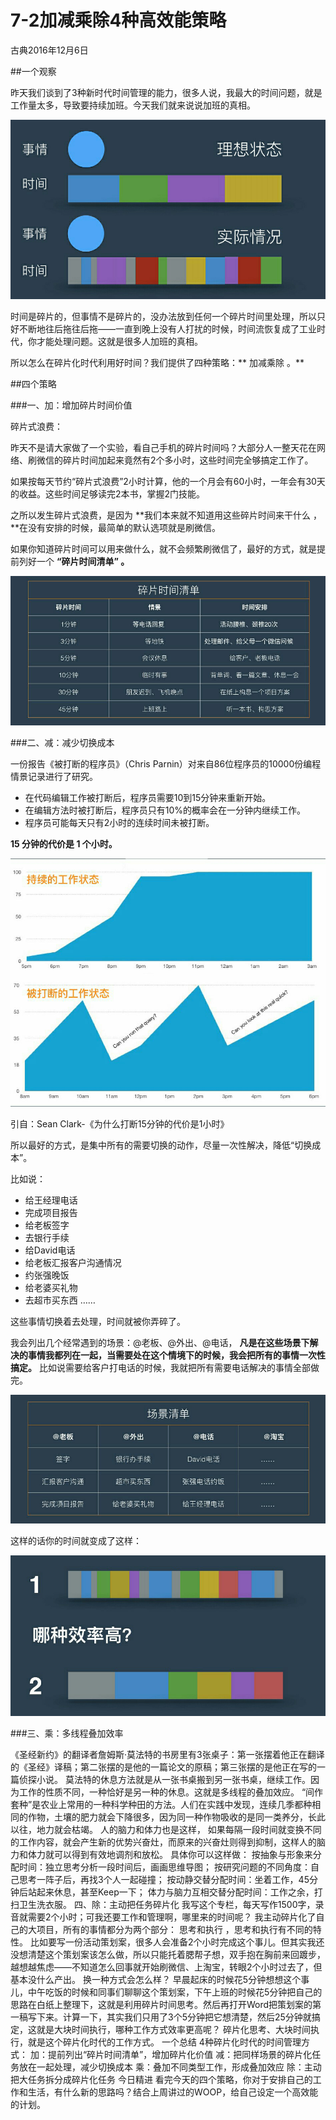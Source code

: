 # 7-2加减乘除4种高效能策略
古典2016年12月6日

##一个观察

昨天我们谈到了3种新时代时间管理的能力，很多人说，我最大的时间问题，就是工作量太多，导致要持续加班。今天我们就来说说加班的真相。

![](./_image/WechatIMG61.png)

时间是碎片的，但事情不是碎片的，没办法放到任何一个碎片时间里处理，所以只好不断地往后拖往后拖——一直到晚上没有人打扰的时候，时间流恢复成了工业时代，你才能处理问题。这就是很多人加班的真相。

所以怎么在碎片化时代利用好时间？我们提供了四种策略：** 加减乘除 。**

##四个策略

###一、加：增加碎片时间价值

碎片式浪费：

昨天不是请大家做了一个实验，看自己手机的碎片时间吗？大部分人一整天花在网络、刷微信的碎片时间加起来竟然有2个多小时，这些时间完全够搞定工作了。

如果按每天节约“碎片式浪费”2小时计算，他的一个月会有60小时，一年会有30天的收益。这些时间足够读完2本书，掌握2门技能。

之所以发生碎片式浪费，是因为 **我们本来就不知道用这些碎片时间来干什么 ，**在没有安排的时候，最简单的默认选项就是刷微信。 

如果你知道碎片时间可以用来做什么，就不会频繁刷微信了，最好的方式，就是提前列好一个 **“碎片时间清单” 。**

![](./_image/WechatIMG62.png)

###二、减：减少切换成本

一份报告《被打断的程序员》（Chris Parnin）对来自86位程序员的10000份编程情景记录进行了研究。
- 在代码编辑工作被打断后，程序员需要10到15分钟来重新开始。
- 在编辑方法时被打断后，程序员只有10%的概率会在一分钟内继续工作。
- 程序员可能每天只有2小时的连续时间未被打断。

**15 分钟的代价是 1 个小时。**

![](./_image/WechatIMG63.png)

引自：Sean Clark-《为什么打断15分钟的代价是1小时》

所以最好的方式，是集中所有的需要切换的动作，尽量一次性解决，降低“切换成本”。

比如说：
- 给王经理电话
- 完成项目报告
- 给老板签字
- 去银行手续
- 给David电话
- 给老板汇报客户沟通情况
- 约张强晚饭
- 给老婆买礼物
- 去超市买东西
……

这些事情切换着去处理，时间就被你弄碎了。

我会列出几个经常遇到的场景：@老板、@外出、@电话， **凡是在这些场景下解决的事情我都列在一起，当需要处在这个情境下的时候，我会把所有的事情一次性搞定。** 比如说需要给客户打电话的时候，我就把所有需要电话解决的事情全部做完。

![](./_image/WechatIMG64.png)

这样的话你的时间就变成了这样：

![](./_image/WechatIMG65.png)

###三、乘：多线程叠加效率

《圣经新约》的翻译者詹姆斯·莫法特的书房里有3张桌子：第一张摆着他正在翻译的《圣经》译稿；第二张摆的是他的一篇论文的原稿；第三张摆的是他正在写的一篇侦探小说。
莫法特的休息方法就是从一张书桌搬到另一张书桌，继续工作。因为工作的性质不同，一种恰好是另一种的休息。这就是多线程的叠加效应。
“间作套种”是农业上常用的一种科学种田的方法。人们在实践中发现，连续几季都种相同的作物，土壤的肥力就会下降很多，因为同一种作物吸收的是同一类养分，长此以往，地力就会枯竭。
人的脑力和体力也是这样， 如果每隔一段时间就变换不同的工作内容，就会产生新的优势兴奋灶，而原来的兴奋灶则得到抑制，这样人的脑力和体力就可以得到有效地调剂和放松。
具体你可以这样做：
按抽象与形象来分配时间：独立思考分析一段时间后，画画思维导图；
按研究问题的不同角度：自己思考一阵子后，再找3个人一起碰撞；
按动静交替分配时间：坐着工作，45分钟后站起来休息，甚至Keep一下；
体力与脑力互相交替分配时间：工作之余，打扫卫生洗衣服。
四、除：主动把任务碎片化
我写这个专栏，每天写作1500字，录音就需要2个小时；可我还要工作和管理啊，哪里来的时间呢？
我主动碎片化了自己的大项目，所有的事情都分为两个部分： 思考和执行 ，思考和执行有不同的特性。 
比如要写一份活动策划案，很多人会准备2个小时完成这个事儿。但其实我还没想清楚这个策划案该怎么做，所以只能托着腮帮子想，双手抱在胸前来回踱步，越想越焦虑——不知道怎么回事就开始刷微信、上淘宝，转眼2个小时过去了，但基本没什么产出。
换一种方式会怎么样？
早晨起床的时候花5分钟想想这个事儿，中午吃饭的时候和同事们聊聊这个策划案，下午上班的时候花5分钟把自己的思路在白纸上整理下，这就是利用碎片时间思考。然后再打开Word把策划案的第一稿写下来。计算一下，其实我们只用了3个5分钟把它想清楚，然后25分钟就搞定，这就是大块时间执行，哪种工作方式效率更高呢？
碎片化思考、大块时间执行，就是这个碎片化时代的工作方式。
一个总结
4种碎片化时代的时间管理方式：
加：提前列出“碎片时间清单”，增加碎片化价值
减：把同样场景的碎片化任务放在一起处理，减少切换成本
乘：叠加不同类型工作，形成叠加效应
除：主动把大任务拆分成碎片化任务
今日精进
看完今天的四个策略，你对于安排自己的工作和生活，有什么新的思路吗？结合上周讲过的WOOP，给自己设定一个高效能的计划。